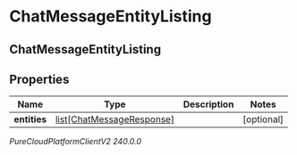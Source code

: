 # ChatMessageEntityListing

## ChatMessageEntityListing

## Properties

|Name | Type | Description | Notes|
|------------ | ------------- | ------------- | -------------|
| **entities** | [list[ChatMessageResponse]](ChatMessageResponse) |  | [optional] |



_PureCloudPlatformClientV2 240.0.0_
